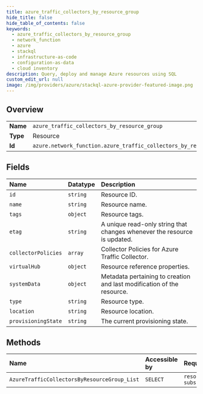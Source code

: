```yaml
---
title: azure_traffic_collectors_by_resource_group
hide_title: false
hide_table_of_contents: false
keywords:
  - azure_traffic_collectors_by_resource_group
  - network_function
  - azure    
  - stackql
  - infrastructure-as-code
  - configuration-as-data
  - cloud inventory
description: Query, deploy and manage Azure resources using SQL
custom_edit_url: null
image: /img/providers/azure/stackql-azure-provider-featured-image.png
---
```

  
    

## Overview
<table><tbody>
<tr><td><b>Name</b></td><td><code>azure_traffic_collectors_by_resource_group</code></td></tr>
<tr><td><b>Type</b></td><td>Resource</td></tr>
<tr><td><b>Id</b></td><td><code>azure.network_function.azure_traffic_collectors_by_resource_group</code></td></tr>
</tbody></table>

## Fields
| Name | Datatype | Description |
|:-----|:---------|:------------|
| `id` | `string` | Resource ID. |
| `name` | `string` | Resource name. |
| `tags` | `object` | Resource tags. |
| `etag` | `string` | A unique read-only string that changes whenever the resource is updated. |
| `collectorPolicies` | `array` | Collector Policies for Azure Traffic Collector. |
| `virtualHub` | `object` | Resource reference properties. |
| `systemData` | `object` | Metadata pertaining to creation and last modification of the resource. |
| `type` | `string` | Resource type. |
| `location` | `string` | Resource location. |
| `provisioningState` | `string` | The current provisioning state. |
## Methods
| Name | Accessible by | Required Params |
|:-----|:--------------|:----------------|
| `AzureTrafficCollectorsByResourceGroup_List` | `SELECT` | `resourceGroupName, subscriptionId` |
